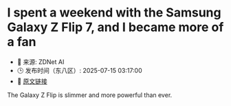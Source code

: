 # I spent a weekend with the Samsung Galaxy Z Flip 7, and I became more of a fan
- 📅 来源: ZDNet AI
- 🕒 发布时间（东八区）: 2025-07-15 03:17:00
- 🔗 [原文链接](https://www.zdnet.com/article/after-24-hours-with-samsungs-flip-7-one-big-thing-stands-out/)

The Galaxy Z Flip is slimmer and more powerful than ever.